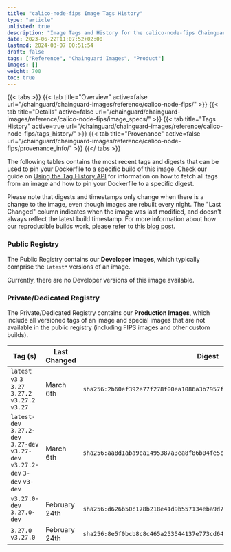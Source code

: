 ```yaml
---
title: "calico-node-fips Image Tags History"
type: "article"
unlisted: true
description: "Image Tags and History for the calico-node-fips Chainguard Image"
date: 2023-06-22T11:07:52+02:00
lastmod: 2024-03-07 00:51:54
draft: false
tags: ["Reference", "Chainguard Images", "Product"]
images: []
weight: 700
toc: true
---
```


{{< tabs >}}
{{< tab title="Overview" active=false url="/chainguard/chainguard-images/reference/calico-node-fips/" >}}
{{< tab title="Details" active=false url="/chainguard/chainguard-images/reference/calico-node-fips/image_specs/" >}}
{{< tab title="Tags History" active=true url="/chainguard/chainguard-images/reference/calico-node-fips/tags_history/" >}}
{{< tab title="Provenance" active=false url="/chainguard/chainguard-images/reference/calico-node-fips/provenance_info/" >}}
{{</ tabs >}}

The following tables contains the most recent tags and digests that can be used to pin your Dockerfile to a specific build of this image. Check our guide on [Using the Tag History API](/chainguard/chainguard-images/using-the-tag-history-api/) for information on how to fetch all tags from an image and how to pin your Dockerfile to a specific digest.

Please note that digests and timestamps only change when there is a change to the image, even though images are rebuilt every night. The "Last Changed" column indicates when the image was last modified, and doesn't always reflect the latest build timestamp. For more information about how our reproducible builds work, please refer to [this blog post](https://www.chainguard.dev/unchained/reproducing-chainguards-reproducible-image-builds).

### Public Registry
The Public Registry contains our **Developer Images**, which typically comprise the `latest*` versions of an image.

Currently, there are no Developer versions of this image available.

### Private/Dedicated Registry
The Private/Dedicated Registry contains our **Production Images**, which include all versioned tags of an image and special images that are not available in the public registry (including FIPS images and other custom builds).

| Tag (s)                                                                          | Last Changed  | Digest                                                                    |
|----------------------------------------------------------------------------------|---------------|---------------------------------------------------------------------------|
|  `latest` `v3` `3` `3.27` `3.27.2` `v3.27.2` `v3.27`                             | March 6th     | `sha256:2b60ef392e77f278f00ea1086a3b7957f04ab632def9c84a7475dd42bf651c69` |
|  `latest-dev` `3.27.2-dev` `3.27-dev` `v3.27-dev` `v3.27.2-dev` `3-dev` `v3-dev` | March 6th     | `sha256:aa8d1aba9ea1495387a3ea8f86b04fe5ce8a0b4419da3fe6ea01443d0ed7c732` |
|  `v3.27.0-dev` `3.27.0-dev`                                                      | February 24th | `sha256:d626b50c178b218e41d9b557134eba9d7b1f77c52fbb1639a1d432dde798df69` |
|  `3.27.0` `v3.27.0`                                                              | February 24th | `sha256:8e5f0bcb8c8c465a253544137e773cd640a12f535f3154c818ee7da7cfb6a724` |

